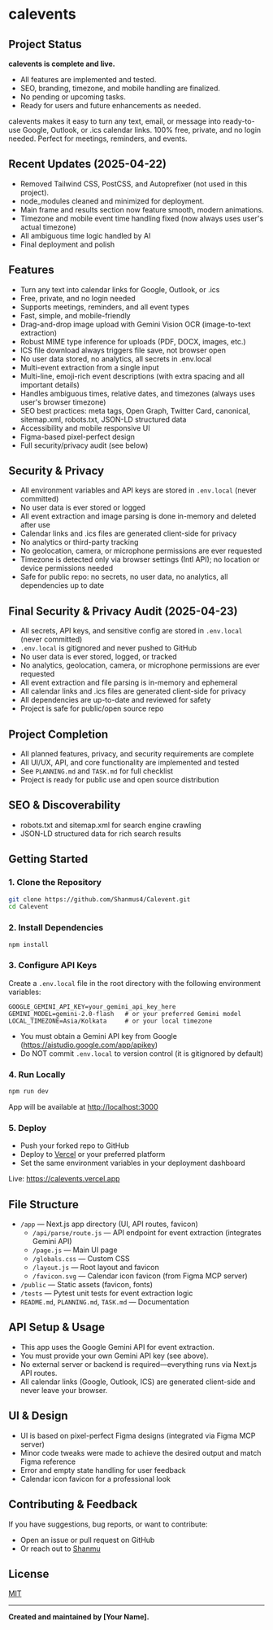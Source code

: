 # calevents

## Project Status

**calevents is complete and live.**

- All features are implemented and tested.
- SEO, branding, timezone, and mobile handling are finalized.
- No pending or upcoming tasks.
- Ready for users and future enhancements as needed.

calevents makes it easy to turn any text, email, or message into ready-to-use Google, Outlook, or .ics calendar links. 100% free, private, and no login needed. Perfect for meetings, reminders, and events.

## Recent Updates (2025-04-22)
- Removed Tailwind CSS, PostCSS, and Autoprefixer (not used in this project).
- node_modules cleaned and minimized for deployment.
- Main frame and results section now feature smooth, modern animations.
- Timezone and mobile event time handling fixed (now always uses user's actual timezone)
- All ambiguous time logic handled by AI
- Final deployment and polish

## Features
- Turn any text into calendar links for Google, Outlook, or .ics
- Free, private, and no login needed
- Supports meetings, reminders, and all event types
- Fast, simple, and mobile-friendly
- Drag-and-drop image upload with Gemini Vision OCR (image-to-text extraction)
- Robust MIME type inference for uploads (PDF, DOCX, images, etc.)
- ICS file download always triggers file save, not browser open
- No user data stored, no analytics, all secrets in .env.local
- Multi-event extraction from a single input
- Multi-line, emoji-rich event descriptions (with extra spacing and all important details)
- Handles ambiguous times, relative dates, and timezones (always uses user's browser timezone)
- SEO best practices: meta tags, Open Graph, Twitter Card, canonical, sitemap.xml, robots.txt, JSON-LD structured data
- Accessibility and mobile responsive UI
- Figma-based pixel-perfect design
- Full security/privacy audit (see below)

## Security & Privacy
- All environment variables and API keys are stored in `.env.local` (never committed)
- No user data is ever stored or logged
- All event extraction and image parsing is done in-memory and deleted after use
- Calendar links and .ics files are generated client-side for privacy
- No analytics or third-party tracking
- No geolocation, camera, or microphone permissions are ever requested
- Timezone is detected only via browser settings (Intl API); no location or device permissions needed
- Safe for public repo: no secrets, no user data, no analytics, all dependencies up to date

## Final Security & Privacy Audit (2025-04-23)
- All secrets, API keys, and sensitive config are stored in `.env.local` (never committed)
- `.env.local` is gitignored and never pushed to GitHub
- No user data is ever stored, logged, or tracked
- No analytics, geolocation, camera, or microphone permissions are ever requested
- All event extraction and file parsing is in-memory and ephemeral
- All calendar links and .ics files are generated client-side for privacy
- All dependencies are up-to-date and reviewed for safety
- Project is safe for public/open source repo

## Project Completion
- All planned features, privacy, and security requirements are complete
- All UI/UX, API, and core functionality are implemented and tested
- See `PLANNING.md` and `TASK.md` for full checklist
- Project is ready for public use and open source distribution

## SEO & Discoverability
- robots.txt and sitemap.xml for search engine crawling
- JSON-LD structured data for rich search results

## Getting Started

### 1. Clone the Repository
```sh
git clone https://github.com/Shanmus4/Calevent.git
cd Calevent
```

### 2. Install Dependencies
```sh
npm install
```

### 3. Configure API Keys
Create a `.env.local` file in the root directory with the following environment variables:

```
GOOGLE_GEMINI_API_KEY=your_gemini_api_key_here
GEMINI_MODEL=gemini-2.0-flash   # or your preferred Gemini model
LOCAL_TIMEZONE=Asia/Kolkata     # or your local timezone
```
- You must obtain a Gemini API key from Google (https://aistudio.google.com/app/apikey)
- Do NOT commit `.env.local` to version control (it is gitignored by default)

### 4. Run Locally
```sh
npm run dev
```
App will be available at [http://localhost:3000](http://localhost:3000)

### 5. Deploy
- Push your forked repo to GitHub
- Deploy to [Vercel](https://vercel.com/) or your preferred platform
- Set the same environment variables in your deployment dashboard

Live: https://calevents.vercel.app

## File Structure
- `/app` — Next.js app directory (UI, API routes, favicon)
  - `/api/parse/route.js` — API endpoint for event extraction (integrates Gemini API)
  - `/page.js` — Main UI page
  - `/globals.css` — Custom CSS
  - `/layout.js` — Root layout and favicon
  - `/favicon.svg` — Calendar icon favicon (from Figma MCP server)
- `/public` — Static assets (favicon, fonts)
- `/tests` — Pytest unit tests for event extraction logic
- `README.md`, `PLANNING.md`, `TASK.md` — Documentation

## API Setup & Usage
- This app uses the Google Gemini API for event extraction.
- You must provide your own Gemini API key (see above).
- No external server or backend is required—everything runs via Next.js API routes.
- All calendar links (Google, Outlook, ICS) are generated client-side and never leave your browser.

## UI & Design
- UI is based on pixel-perfect Figma designs (integrated via Figma MCP server)
- Minor code tweaks were made to achieve the desired output and match Figma reference
- Error and empty state handling for user feedback
- Calendar icon favicon for a professional look

## Contributing & Feedback
If you have suggestions, bug reports, or want to contribute:
- Open an issue or pull request on GitHub
- Or reach out to [Shanmu](https://shanmus4.framer.website/)

## License
[MIT](LICENSE)

---

**Created and maintained by [Your Name].**
